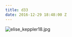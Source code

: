 ```yaml
---
title: d33
date: 2016-12-29 18:48:00 Z
---
```


![elise_keppler18.jpg](/uploads/elise_keppler18.jpg)